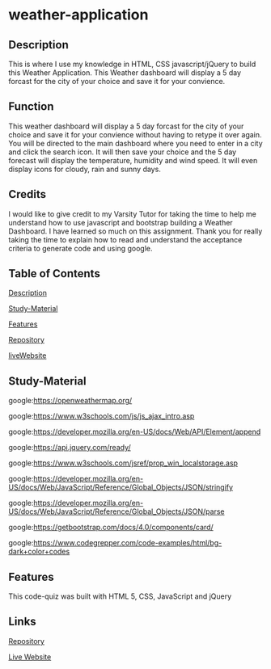 # weather-application

## Description

This is where I use my knowledge in HTML, CSS javascript/jQuery to build this Weather Application. This Weather dashboard will display a 5 day forcast for the city of your choice and save it for your convience.

## Function

This weather dashboard will display a 5 day forcast for the city of your choice and save it for your convience without having to retype it over again. You will be directed to the main dashboard where you need to enter in a city and click the search icon.  It will then save your choice and the 5 day forecast will display the temperature, humidity and wind speed. It will even display icons for cloudy, rain and sunny days.

## Credits

I would like to give credit to my Varsity Tutor for taking the time to help me understand how to use javascript and bootstrap building a Weather Dashboard.  I have learned so much on this assignment. Thank you for really taking the time to explain how to read and understand the acceptance criteria to generate code and using google. 

## Table of Contents

[Description](#description)

[Study-Material](#Study-Material)

[Features](#features)

[Repository](https://github.com/jmoniz155/weather-application)

[liveWebsite](https://jmoniz155.github.io/weather-application/)


## Study-Material

<a>google:<a href="#">https://openweathermap.org/

<a>google:<a href="#">https://www.w3schools.com/js/js_ajax_intro.asp

<a>google:<a href="#">https://developer.mozilla.org/en-US/docs/Web/API/Element/append

<a>google:<a href="#">https://api.jquery.com/ready/

<a>google:<a href="#">https://www.w3schools.com/jsref/prop_win_localstorage.asp

<a>google:<a href="#">https://developer.mozilla.org/en-US/docs/Web/JavaScript/Reference/Global_Objects/JSON/stringify

<a>google:<a href="#">https://developer.mozilla.org/en-US/docs/Web/JavaScript/Reference/Global_Objects/JSON/parse

<a>google:<a href="#">https://getbootstrap.com/docs/4.0/components/card/

<a>google:<a href="#">https://www.codegrepper.com/code-examples/html/bg-dark+color+codes

## Features
This code-quiz was built with HTML 5, CSS, JavaScript and jQuery

## Links
[Repository](https://github.com/jmoniz155/weather-application)

[Live Website](https://jmoniz155.github.io/weather-application/)

